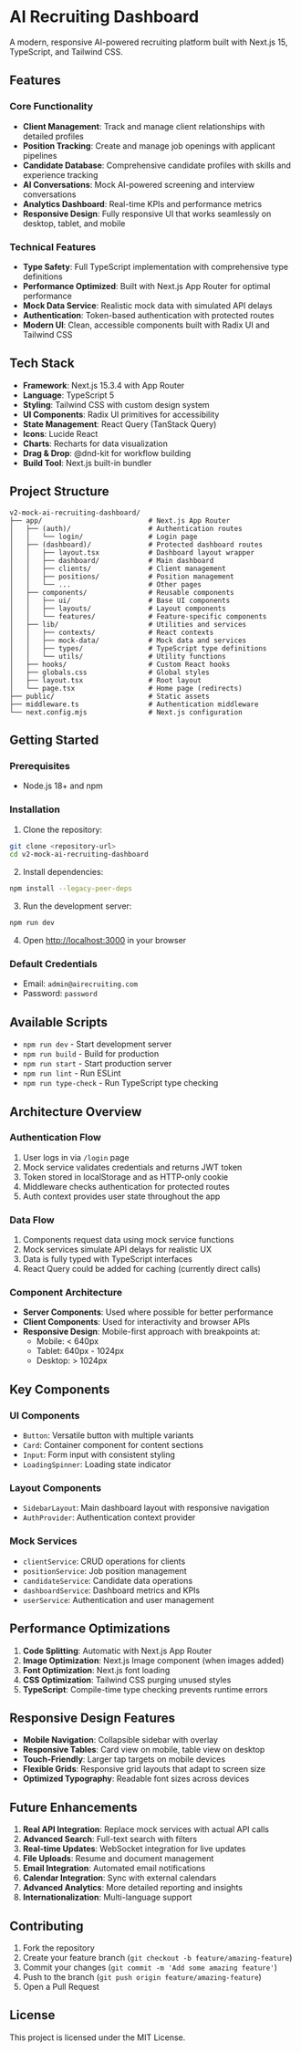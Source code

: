 # AI Recruiting Dashboard

A modern, responsive AI-powered recruiting platform built with Next.js 15, TypeScript, and Tailwind CSS.

## Features

### Core Functionality
- **Client Management**: Track and manage client relationships with detailed profiles
- **Position Tracking**: Create and manage job openings with applicant pipelines
- **Candidate Database**: Comprehensive candidate profiles with skills and experience tracking
- **AI Conversations**: Mock AI-powered screening and interview conversations
- **Analytics Dashboard**: Real-time KPIs and performance metrics
- **Responsive Design**: Fully responsive UI that works seamlessly on desktop, tablet, and mobile

### Technical Features
- **Type Safety**: Full TypeScript implementation with comprehensive type definitions
- **Performance Optimized**: Built with Next.js App Router for optimal performance
- **Mock Data Service**: Realistic mock data with simulated API delays
- **Authentication**: Token-based authentication with protected routes
- **Modern UI**: Clean, accessible components built with Radix UI and Tailwind CSS

## Tech Stack

- **Framework**: Next.js 15.3.4 with App Router
- **Language**: TypeScript 5
- **Styling**: Tailwind CSS with custom design system
- **UI Components**: Radix UI primitives for accessibility
- **State Management**: React Query (TanStack Query)
- **Icons**: Lucide React
- **Charts**: Recharts for data visualization
- **Drag & Drop**: @dnd-kit for workflow building
- **Build Tool**: Next.js built-in bundler

## Project Structure

```
v2-mock-ai-recruiting-dashboard/
├── app/                          # Next.js App Router
│   ├── (auth)/                   # Authentication routes
│   │   └── login/                # Login page
│   ├── (dashboard)/              # Protected dashboard routes
│   │   ├── layout.tsx            # Dashboard layout wrapper
│   │   ├── dashboard/            # Main dashboard
│   │   ├── clients/              # Client management
│   │   ├── positions/            # Position management
│   │   └── ...                   # Other pages
│   ├── components/               # Reusable components
│   │   ├── ui/                   # Base UI components
│   │   ├── layouts/              # Layout components
│   │   └── features/             # Feature-specific components
│   ├── lib/                      # Utilities and services
│   │   ├── contexts/             # React contexts
│   │   ├── mock-data/            # Mock data and services
│   │   ├── types/                # TypeScript type definitions
│   │   └── utils/                # Utility functions
│   ├── hooks/                    # Custom React hooks
│   ├── globals.css               # Global styles
│   ├── layout.tsx                # Root layout
│   └── page.tsx                  # Home page (redirects)
├── public/                       # Static assets
├── middleware.ts                 # Authentication middleware
└── next.config.mjs               # Next.js configuration
```

## Getting Started

### Prerequisites
- Node.js 18+ and npm

### Installation

1. Clone the repository:
```bash
git clone <repository-url>
cd v2-mock-ai-recruiting-dashboard
```

2. Install dependencies:
```bash
npm install --legacy-peer-deps
```

3. Run the development server:
```bash
npm run dev
```

4. Open [http://localhost:3000](http://localhost:3000) in your browser

### Default Credentials
- Email: `admin@airecruiting.com`
- Password: `password`

## Available Scripts

- `npm run dev` - Start development server
- `npm run build` - Build for production
- `npm run start` - Start production server
- `npm run lint` - Run ESLint
- `npm run type-check` - Run TypeScript type checking

## Architecture Overview

### Authentication Flow
1. User logs in via `/login` page
2. Mock service validates credentials and returns JWT token
3. Token stored in localStorage and as HTTP-only cookie
4. Middleware checks authentication for protected routes
5. Auth context provides user state throughout the app

### Data Flow
1. Components request data using mock service functions
2. Mock services simulate API delays for realistic UX
3. Data is fully typed with TypeScript interfaces
4. React Query could be added for caching (currently direct calls)

### Component Architecture
- **Server Components**: Used where possible for better performance
- **Client Components**: Used for interactivity and browser APIs
- **Responsive Design**: Mobile-first approach with breakpoints at:
  - Mobile: < 640px
  - Tablet: 640px - 1024px
  - Desktop: > 1024px

## Key Components

### UI Components
- `Button`: Versatile button with multiple variants
- `Card`: Container component for content sections
- `Input`: Form input with consistent styling
- `LoadingSpinner`: Loading state indicator

### Layout Components
- `SidebarLayout`: Main dashboard layout with responsive navigation
- `AuthProvider`: Authentication context provider

### Mock Services
- `clientService`: CRUD operations for clients
- `positionService`: Job position management
- `candidateService`: Candidate data operations
- `dashboardService`: Dashboard metrics and KPIs
- `userService`: Authentication and user management

## Performance Optimizations

1. **Code Splitting**: Automatic with Next.js App Router
2. **Image Optimization**: Next.js Image component (when images added)
3. **Font Optimization**: Next.js font loading
4. **CSS Optimization**: Tailwind CSS purging unused styles
5. **TypeScript**: Compile-time type checking prevents runtime errors

## Responsive Design Features

- **Mobile Navigation**: Collapsible sidebar with overlay
- **Responsive Tables**: Card view on mobile, table view on desktop
- **Touch-Friendly**: Larger tap targets on mobile devices
- **Flexible Grids**: Responsive grid layouts that adapt to screen size
- **Optimized Typography**: Readable font sizes across devices

## Future Enhancements

1. **Real API Integration**: Replace mock services with actual API calls
2. **Advanced Search**: Full-text search with filters
3. **Real-time Updates**: WebSocket integration for live updates
4. **File Uploads**: Resume and document management
5. **Email Integration**: Automated email notifications
6. **Calendar Integration**: Sync with external calendars
7. **Advanced Analytics**: More detailed reporting and insights
8. **Internationalization**: Multi-language support

## Contributing

1. Fork the repository
2. Create your feature branch (`git checkout -b feature/amazing-feature`)
3. Commit your changes (`git commit -m 'Add some amazing feature'`)
4. Push to the branch (`git push origin feature/amazing-feature`)
5. Open a Pull Request

## License

This project is licensed under the MIT License.